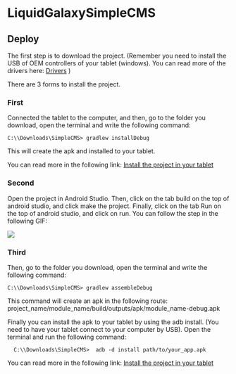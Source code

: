 # LiquidGalaxySimpleCMS 

## Deploy

The first step is to download the project. (Remember you need to install the USB of OEM controllers of your tablet (windows). You can read more of the drivers here: [Drivers]( https://developer.android.com/studio/run/oem-usb) )

There are 3 forms to install the project.

### First

Connected the tablet to the computer, and then, go to the folder you download, open the terminal and write the following command: 

```
C:\\Downloads\SimpleCMS> gradlew installDebug
```

This will create the apk and installed to your tablet. 

You can read more in the following link: [Install the project in your tablet]( https://developer.android.com/studio/build/building-cmdline#DebugMode)

### Second

Open the project in Android Studio. Then, click on the tab build on the top of android studio, and click make the project. 
Finally, click on the tab Run on the top of android studio, and click on run.  You can follow the step in the following GIF: 

![](https://raw.githubusercontent.com/dfriveros11/LiquidGalaxySimpleCMS/develop/RunSimpleCMS.gif)

### Third 

Then, go to the folder you download, open the terminal and write the following command: 

```
C:\\Downloads\SimpleCMS> gradlew assembleDebug
```

This command will create an apk in the following route: 
project_name/module_name/build/outputs/apk/module_name-debug.apk

Finally you can install the apk to your tablet by using the adb install. (You need to have your tablet connect to your computer by USB). Open the terminal and run the following command: 

```
  C:\\Downloads\SimpleCMS>  adb -d install path/to/your_app.apk
```

You can read more in the following link: [Install the project in your tablet]( https://developer.android.com/studio/build/building-cmdline#DebugMode)


